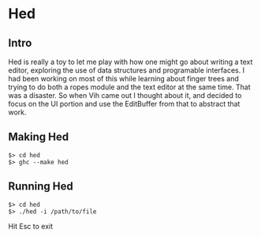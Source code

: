 # Hed #

## Intro ##

Hed is really a toy to let me play with how one might go about writing a text editor, exploring the use of data structures and programable interfaces. I had been working on most of this while learning about finger trees and trying to do both a ropes module and the text editor at the same time. That was a disaster. So when Vih came out I thought about it, and decided to focus on the UI portion and use the EditBuffer from that to abstract that work.

## Making Hed ##

    $> cd hed
    $> ghc --make hed

## Running Hed ##

    $> cd hed
    $> ./hed -i /path/to/file

Hit Esc to exit

